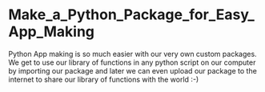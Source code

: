 # Make_a_Python_Package_for_Easy_App_Making
Python App making is so much easier with our very own custom packages. We get to use our library of functions in any python script on our computer by importing our package and later we can even upload our package to the internet to share our library of functions with the world :-)
